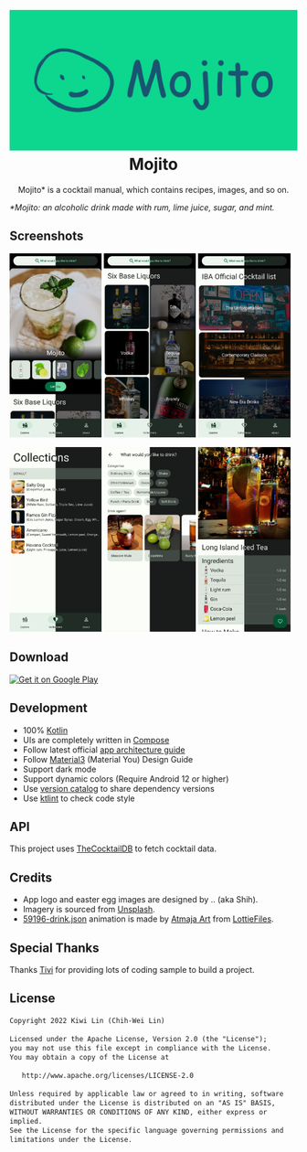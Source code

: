 <h1 align="center">
  <br>
  <img src="/screenshots/banner.png"/>
  <br>
  Mojito
  <br>
</h1>

<p align="center">Mojito* is a cocktail manual, which contains recipes, images, and so on.</p>

_*Mojito: an alcoholic drink made with rum, lime juice, sugar, and mint._

## Screenshots

<p>
<img src="/screenshots/explore.png" width="32%"/>
<img src="/screenshots/explore-six-base-liquors.png" width="32%"/>
<img src="/screenshots/explore-iba-official-cocktail-list.png" width="32%"/>
</p>

<p>
<img src="/screenshots/collections.png" width="32%"/>
<img src="/screenshots/search.png" width="32%"/>
<img src="/screenshots/recipe.png" width="32%"/>
</p>

## Download

<a href='https://play.google.com/store/apps/details?id=com.kiwi.cocktail'><img alt='Get it on Google Play' src='https://play.google.com/intl/en_us/badges/static/images/badges/en_badge_web_generic.png' width=240/></a>
    
## Development

 + 100% [Kotlin](https://kotlinlang.org/)
 + UIs are completely written in [Compose](https://developer.android.com/jetpack/compose)
 + Follow latest official [app architecture guide](https://developer.android.com/jetpack/guide)
 + Follow [Material3](https://m3.material.io/) (Material You) Design Guide
 + Support dark mode
 + Support dynamic colors (Require Android 12 or higher)
 + Use [version catalog](https://docs.gradle.org/current/userguide/platforms.html) to share dependency versions
 + Use [ktlint](https://github.com/pinterest/ktlint) to check code style

## API

This project uses [TheCocktailDB](https://www.thecocktaildb.com/) to fetch cocktail data.

## Credits

 + App logo and easter egg images are designed by .. (aka Shih).
 + Imagery is sourced from [Unsplash](https://unsplash.com/).
 + [59196-drink.json](common-ui-resources/src/main/assets/animations/59196-drink.json) animation is made by [Atmaja Art](https://lottiefiles.com/atmaja.art) from [LottieFiles](https://lottiefiles.com/59196-drink).

## Special Thanks

Thanks [Tivi](https://github.com/chrisbanes/tivi) for providing lots of coding sample to build a project.

## License

```
Copyright 2022 Kiwi Lin (Chih-Wei Lin)

Licensed under the Apache License, Version 2.0 (the "License");
you may not use this file except in compliance with the License.
You may obtain a copy of the License at

   http://www.apache.org/licenses/LICENSE-2.0

Unless required by applicable law or agreed to in writing, software
distributed under the License is distributed on an "AS IS" BASIS,
WITHOUT WARRANTIES OR CONDITIONS OF ANY KIND, either express or implied.
See the License for the specific language governing permissions and
limitations under the License.
```